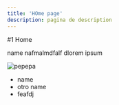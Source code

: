 ```yaml
---
title: 'HOme page'
description: pagina de description
---
```


#1 Home

name nafmalmdfalf dlorem ipsum

![pepepa]('https://tellsenales.com/home.webp')

- name
- otro name
- feafdj
